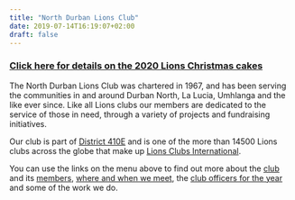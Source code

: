 ```yaml
---
title: "North Durban Lions Club"
date: 2019-07-14T16:19:07+02:00
draft: false
---
```


### [Click here for details on the 2020 Lions Christmas cakes](christmas_cakes)

The North Durban Lions Club was chartered in 1967, and has been serving the communities in and around Durban North, La Lucia, Umhlanga and the like ever since. Like all Lions clubs our members are dedicated to the service of those in need, through a variety of projects and fundraising initiatives.

Our club is part of [District 410E](https://lions410e.org.za/) and is one of the more than 14500 Lions clubs across the globe that make up [Lions Clubs International](https://lionsclubs.org).

You can use the links on the menu above to find out more about the [club](/info/info) and its [members](/info/members), [where and when we meet](/info/location), the [club officers for the year](/info/officers) and some of the work we do.
